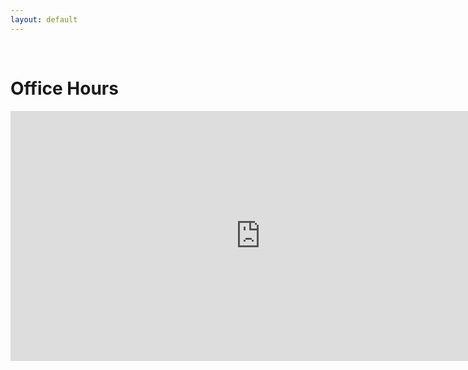 ```yaml
---
layout: default
---
```



<br/>

# Office Hours


<iframe src="https://calendar.google.com/calendar/embed?height=400&wkst=1&ctz=America%2FNew_York&bgcolor=%23ffffff&showPrint=0&mode=AGENDA&src=Y19hNTE4MjEyZWViN2FjZWUzN2MwNGJhZTU5NWVlNDE3MmY4MjUwNTk4ZDU1MDJjN2FiMTMxOTY4MDkxNmM0NDJlQGdyb3VwLmNhbGVuZGFyLmdvb2dsZS5jb20&color=%237986CB" style="border-width:0" width="800" height="400" frameborder="0" scrolling="no"></iframe>


